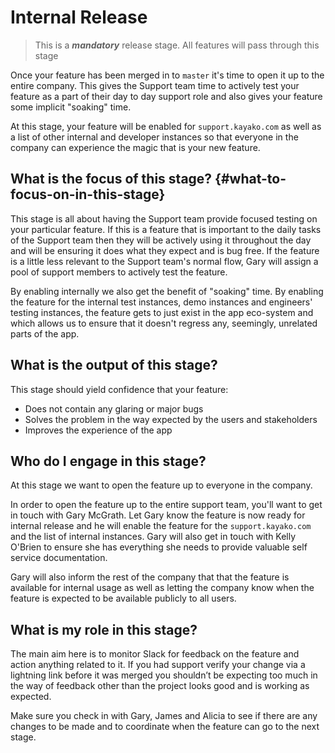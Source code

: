 # Internal Release

> This is a _**mandatory**_ release stage. All features will pass through this stage

Once your feature has been merged in to `master` it's time to open it up to the entire company. This gives the Support team time to actively test your feature as a part of their day to day support role and also gives your feature some implicit "soaking" time.

At this stage, your feature will be enabled for `support.kayako.com` as well as a list of other internal and developer instances so that everyone in the company can experience the magic that is your new feature.

## What is the focus of this stage? {#what-to-focus-on-in-this-stage}

This stage is all about having the Support team provide focused testing on your particular feature. If this is a feature that is important to the daily tasks of the Support team then they will be actively using it throughout the day and will be ensuring it does what they expect and is bug free. If the feature is a little less relevant to the Support team's normal flow, Gary will assign a pool of support members to actively test the feature.

By enabling internally we also get the benefit of "soaking" time. By enabling the feature for the internal test instances, demo instances and engineers' testing instances, the feature gets to just exist in the app eco-system and which allows us to ensure that it doesn't regress any, seemingly, unrelated parts of the app.

## What is the output of this stage?

This stage should yield confidence that your feature:

* Does not contain any glaring or major bugs
* Solves the problem in the way expected by the users and stakeholders
* Improves the experience of the app

## Who do I engage in this stage?

At this stage we want to open the feature up to everyone in the company.

In order to open the feature up to the entire support team, you'll want to get in touch with Gary McGrath. Let Gary know the feature is now ready for internal release and he will enable the feature for the `support.kayako.com` and the list of internal instances. Gary will also get in touch with Kelly O'Brien to ensure she has everything she needs to provide valuable self service documentation.

Gary will also inform the rest of the company that that the feature is available for internal usage as well as letting the company know when the feature is expected to be available publicly to all users.

## What is my role in this stage?

The main aim here is to monitor Slack for feedback on the feature and action anything related to it. If you had support verify your change via a lightning link before it was merged you shouldn’t be expecting too much in the way of feedback other than the project looks good and is working as expected.

Make sure you check in with Gary, James and Alicia to see if there are any changes to be made and to coordinate when the feature can go to the next stage.

